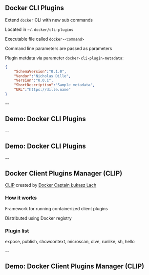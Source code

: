 ## Docker CLI Plugins

Extend `docker` CLI with new sub commands

Located in `~/.docker/cli-plugins`

Executable file called `docker-<command>`

Command line parameters are passed as parameters

Plugin metdata via parameter `docker-cli-plugin-metadata`:

```json
{
    "SchemaVersion":"0.1.0",
    "Vendor":"Nicholas Dille",
    "Version":"0.0.1",
    "ShortDescription":"Sample metadata",
    "URL":"https://dille.name"
}
```

--

## Demo: Docker CLI Plugins

<!-- include: cli-plugin-0.command -->

<!-- include: cli-plugin-1.command -->

--

## Demo: Docker CLI Plugins

<!-- include: distribution-0.command -->

<!-- include: distribution-1.command -->

--

## Docker Client Plugins Manager (CLIP)

[CLIP](https://github.com/lukaszlach/clip) created by [Docker Captain Łukasz Lach](https://www.docker.com/captains/%C5%82ukasz-lach)

### How it works

Framework for running containerized client plugins

Distributed using Docker registry

### Plugin list

expose, publish, showcontext, microscan, dive, runlike, sh, hello

--

## Demo: Docker Client Plugins Manager (CLIP)

<!-- include: clip-0.command -->

<!-- include: clip-1.command -->
